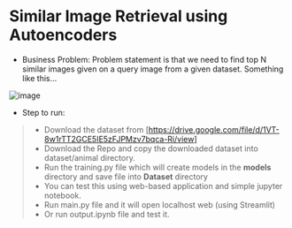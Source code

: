 # Similar Image Retrieval using Autoencoders

- Business Problem:
Problem statement is that we need to find top N similar images given on a query image from a given dataset. Something like this…

![image](https://user-images.githubusercontent.com/62031889/120933146-630df880-c716-11eb-95be-ba8138e64a3e.png)



- Step to run:

> * Download the dataset from [https://drive.google.com/file/d/1VT-8w1rTT2GCE5IE5zFJPMzv7bqca-Ri/view]
> * Download the Repo and copy the downloaded dataset into dataset/animal directory.
> * Run the training.py file which will create models in the **models** directory and save file into **Dataset** directory
> * You can test this using web-based application and simple jupyter notebook.
> * Run main.py file and it will open localhost web (using Streamlit)
> * Or run output.ipynb file and test it.
